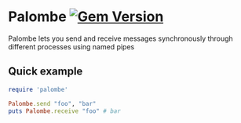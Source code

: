 # Palombe [![Gem Version](https://badge.fury.io/rb/palombe.svg)](https://rubygems.org/gems/palombe)

Palombe lets you send and receive messages synchronously through different processes using named pipes

## Quick example

```ruby
require 'palombe'

Palombe.send "foo", "bar"
puts Palombe.receive "foo" # bar
```
